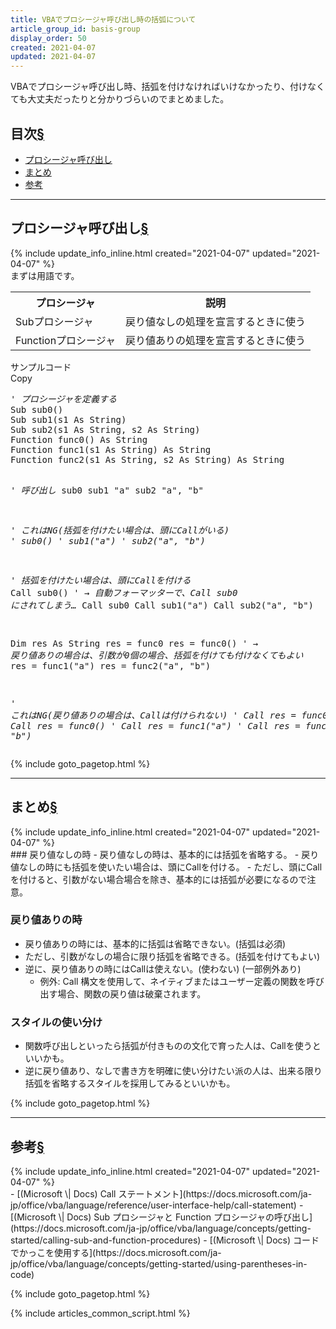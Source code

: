 ```yaml
---
title: VBAでプロシージャ呼び出し時の括弧について
article_group_id: basis-group
display_order: 50
created: 2021-04-07
updated: 2021-04-07
---
```

VBAでプロシージャ呼び出し時、括弧を付けなければいけなかったり、付けなくても大丈夫だったりと分かりづらいのでまとめました。

## <a name="index">目次</a><a class="heading-anchor-permalink" href="#目次">§</a>

<ul id="index_ul">
<li><a href="#プロシージャ呼び出し">プロシージャ呼び出し</a></li>
<li><a href="#まとめ">まとめ</a></li>
<li><a href="#参考">参考</a></li>
</ul>

* * *
## <a name="プロシージャ呼び出し">プロシージャ呼び出し</a><a class="heading-anchor-permalink" href="#プロシージャ呼び出し">§</a>
<div class="chapter-updated">{% include update_info_inline.html created="2021-04-07" updated="2021-04-07" %}</div>
まずは用語です。

<table class="normal">
	<tr>
		<th markdown="span">プロシージャ</th>
		<th markdown="span">説明</th>
	</tr>
	<tr>
		<td markdown="span">Subプロシージャ</td>
		<td markdown="span">戻り値なしの処理を宣言するときに使う</td>
	</tr>
	<tr>
		<td markdown="span">Functionプロシージャ</td>
		<td markdown="span">戻り値ありの処理を宣言するときに使う</td>
	</tr>
</table>

<div class="code-box">
<div class="title">サンプルコード</div>
<div class="copy-button">Copy</div>
<pre>
<em class="comment">' プロシージャを定義する</em>
Sub sub0()
Sub sub1(s1 As String)
Sub sub2(s1 As String, s2 As String)
Function func0() As String
Function func1(s1 As String) As String
Function func2(s1 As String, s2 As String) As String

<em class="comment">' 呼び出し</em>
sub0
sub1 "a"
sub2 "a", "b"

<em class="comment">' これはNG(括弧を付けたい場合は、頭にCallがいる)
' sub0()
' sub1("a")
' sub2("a", "b")</em>

<em class="comment">' 括弧を付けたい場合は、頭にCallを付ける</em>
Call sub0() <em class="comment">' → 自動フォーマッターで、Call sub0 にされてしまう…</em>
Call sub0
Call sub1("a")
Call sub2("a", "b")

Dim res As String
res = func0
res = func0() <em class="comment">' → 戻り値ありの場合は、引数が0個の場合、括弧を付けても付けなくてもよい</em>
res = func1("a")
res = func2("a", "b")

<em class="comment">' これはNG(戻り値ありの場合は、Callは付けられない)
' Call res = func0
' Call res = func0()
' Call res = func1("a")
' Call res = func2("a", "b")</em>
</pre>
</div>

{% include goto_pagetop.html %}

* * *
## <a name="まとめ">まとめ</a><a class="heading-anchor-permalink" href="#まとめ">§</a>
<div class="chapter-updated">{% include update_info_inline.html created="2021-04-07" updated="2021-04-07" %}</div>
### 戻り値なしの時
- 戻り値なしの時は、基本的には括弧を省略する。
- 戻り値なしの時にも括弧を使いたい場合は、頭にCallを付ける。
- ただし、頭にCallを付けると、引数がない場合場合を除き、基本的には括弧が必要になるので注意。

### 戻り値ありの時
- 戻り値ありの時には、基本的に括弧は省略できない。(括弧は必須)
- ただし、引数がなしの場合に限り括弧を省略できる。(括弧を付けてもよい)
- 逆に、戻り値ありの時にはCallは使えない。(使わない) (一部例外あり)
  - 例外: Call 構文を使用して、ネイティブまたはユーザー定義の関数を呼び出す場合、関数の戻り値は破棄されます。

### スタイルの使い分け
- 関数呼び出しといったら括弧が付きものの文化で育った人は、Callを使うといいかも。
- 逆に戻り値あり、なしで書き方を明確に使い分けたい派の人は、出来る限り括弧を省略するスタイルを採用してみるといいかも。

{% include goto_pagetop.html %}

* * *
## <a name="参考">参考</a><a class="heading-anchor-permalink" href="#参考">§</a>
<div class="chapter-updated">{% include update_info_inline.html created="2021-04-07" updated="2021-04-07" %}</div>
- [(Microsoft \| Docs) Call ステートメント](https://docs.microsoft.com/ja-jp/office/vba/language/reference/user-interface-help/call-statement)
- [(Microsoft \| Docs) Sub プロシージャと Function プロシージャの呼び出し](https://docs.microsoft.com/ja-jp/office/vba/language/concepts/getting-started/calling-sub-and-function-procedures)
- [(Microsoft \| Docs) コードでかっこを使用する](https://docs.microsoft.com/ja-jp/office/vba/language/concepts/getting-started/using-parentheses-in-code)

{% include goto_pagetop.html %}

{% include articles_common_script.html %}
